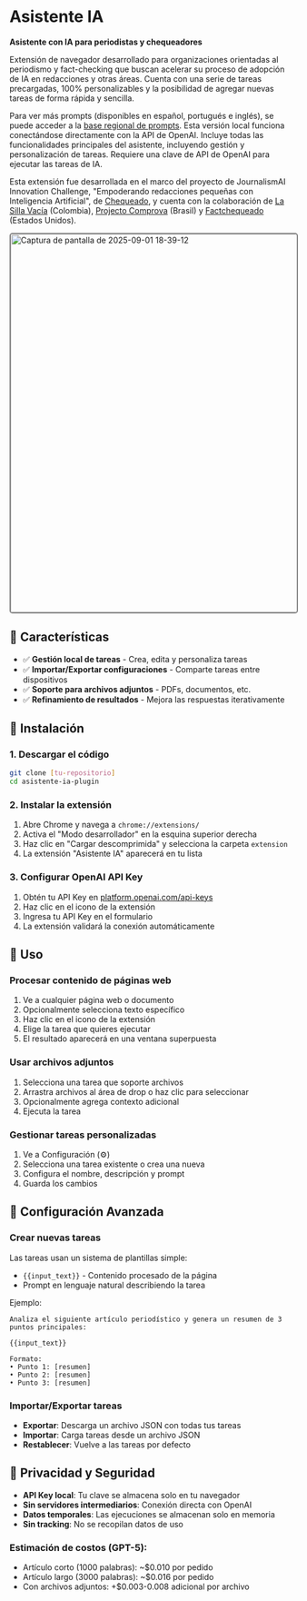 # Asistente IA 

**Asistente con IA para periodistas y chequeadores**

Extensión de navegador desarrollado para organizaciones orientadas al periodismo y fact-checking que buscan acelerar su proceso de adopción de IA en redacciones y otras áreas. Cuenta con una serie de tareas precargadas, 100% personalizables y la posibilidad de agregar nuevas tareas de forma rápida y sencilla. 

Para ver más prompts (disponibles en español, portugués e inglés), se puede acceder a la [base regional de prompts](https://github.com/chequeado/asistente-ia-plugin/wiki). Esta versión local funciona conectándose directamente con la API de OpenAI. Incluye todas las funcionalidades principales del asistente, incluyendo gestión y personalización de tareas. Requiere una clave de API de OpenAI para ejecutar las tareas de IA. 

Esta extensión fue desarrollada en el marco del proyecto de JournalismAI Innovation Challenge, "Empoderando redacciones pequeñas con Inteligencia Artificial", de [Chequeado](https://chequeado.com), y cuenta con la colaboración de [La Silla Vacía](https://lasillavacia.com) (Colombia), [Projecto Comprova](https://projetocomprova.com.br/) (Brasil) y [Factchequeado](https://factchequeado.com) (Estados Unidos).

<img width="1000" height="666" alt="Captura de pantalla de 2025-09-01 18-39-12" src="https://github.com/user-attachments/assets/f3dc89b6-8088-4b10-8428-c56df9c7684f" style="border: 2px solid gray; border-radius: 5px;" />


## 🌟 Características

- ✅ **Gestión local de tareas** - Crea, edita y personaliza tareas
- ✅ **Importar/Exportar configuraciones** - Comparte tareas entre dispositivos
- ✅ **Soporte para archivos adjuntos** - PDFs, documentos, etc.
- ✅ **Refinamiento de resultados** - Mejora las respuestas iterativamente

## 🚀 Instalación

### 1. Descargar el código
```bash
git clone [tu-repositorio]
cd asistente-ia-plugin
```

### 2. Instalar la extensión
1. Abre Chrome y navega a `chrome://extensions/`
2. Activa el "Modo desarrollador" en la esquina superior derecha
3. Haz clic en "Cargar descomprimida" y selecciona la carpeta `extension`
4. La extensión "Asistente IA" aparecerá en tu lista

### 3. Configurar OpenAI API Key
1. Obtén tu API Key en [platform.openai.com/api-keys](https://platform.openai.com/api-keys)
2. Haz clic en el icono de la extensión
3. Ingresa tu API Key en el formulario
4. La extensión validará la conexión automáticamente

## 📖 Uso

### Procesar contenido de páginas web
1. Ve a cualquier página web o documento
2. Opcionalmente selecciona texto específico
3. Haz clic en el icono de la extensión
4. Elige la tarea que quieres ejecutar
5. El resultado aparecerá en una ventana superpuesta

### Usar archivos adjuntos
1. Selecciona una tarea que soporte archivos
2. Arrastra archivos al área de drop o haz clic para seleccionar
3. Opcionalmente agrega contexto adicional
4. Ejecuta la tarea

### Gestionar tareas personalizadas
1. Ve a Configuración (⚙️)
2. Selecciona una tarea existente o crea una nueva
3. Configura el nombre, descripción y prompt
4. Guarda los cambios

## 🔧 Configuración Avanzada

### Crear nuevas tareas
Las tareas usan un sistema de plantillas simple:
- `{{input_text}}` - Contenido procesado de la página
- Prompt en lenguaje natural describiendo la tarea

Ejemplo:
```
Analiza el siguiente artículo periodístico y genera un resumen de 3 puntos principales:

{{input_text}}

Formato:
• Punto 1: [resumen]
• Punto 2: [resumen] 
• Punto 3: [resumen]
```

### Importar/Exportar tareas
- **Exportar**: Descarga un archivo JSON con todas tus tareas
- **Importar**: Carga tareas desde un archivo JSON
- **Restablecer**: Vuelve a las tareas por defecto

## 🔐 Privacidad y Seguridad

- **API Key local**: Tu clave se almacena solo en tu navegador
- **Sin servidores intermediarios**: Conexión directa con OpenAI
- **Datos temporales**: Las ejecuciones se almacenan solo en memoria
- **Sin tracking**: No se recopilan datos de uso

### Estimación de costos (GPT-5):
- Artículo corto (1000 palabras): ~$0.010 por pedido
- Artículo largo (3000 palabras): ~$0.016 por pedido
- Con archivos adjuntos: +$0.003-0.008 adicional por archivo
